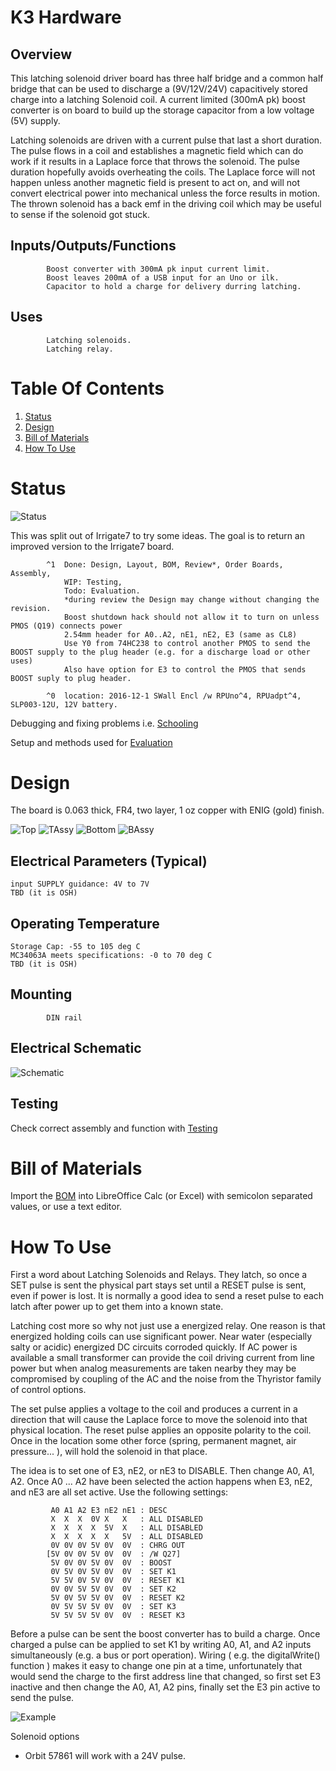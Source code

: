 # K3 Hardware

## Overview

This latching solenoid driver board has three half bridge and a common half bridge that can be used to discharge a (9V/12V/24V) capacitively stored charge into a latching Solenoid coil. A current limited (300mA pk) boost converter is on board to build up the storage capacitor from a low voltage (5V) supply.

Latching solenoids are driven with a current pulse that last a short duration. The pulse flows in a coil and establishes a magnetic field which can do work if it results in a Laplace force that throws the solenoid. The pulse duration hopefully avoids overheating the coils. The Laplace force will not happen unless another magnetic field is present to act on, and will not convert electrical power into mechanical unless the force results in motion. The thrown solenoid has a back emf in the driving coil which may be useful to sense if the solenoid got stuck.

## Inputs/Outputs/Functions

```
        Boost converter with 300mA pk input current limit.
        Boost leaves 200mA of a USB input for an Uno or ilk.
        Capacitor to hold a charge for delivery durring latching.
```


## Uses

```
        Latching solenoids.
        Latching relay.
```

# Table Of Contents

1. [Status](#status)
2. [Design](#design)
3. [Bill of Materials](#bill-of-materials)
4. [How To Use](#how-to-use)


# Status

![Status](./status_icon.png "K3 Status")

This was split out of Irrigate7 to try some ideas. The goal is to return an improved version to the Irrigate7 board.

```
        ^1  Done: Design, Layout, BOM, Review*, Order Boards, Assembly,
            WIP: Testing,
            Todo: Evaluation.
            *during review the Design may change without changing the revision.
            Boost shutdown hack should not allow it to turn on unless PMOS (Q19) connects power
            2.54mm header for A0..A2, nE1, nE2, E3 (same as CL8)
            Use Y0 from 74HC238 to control another PMOS to send the BOOST supply to the plug header (e.g. for a discharge load or other uses)
            Also have option for E3 to control the PMOS that sends  BOOST suply to plug header.
            
        ^0  location: 2016-12-1 SWall Encl /w RPUno^4, RPUadpt^4, SLP003-12U, 12V battery.
```


Debugging and fixing problems i.e. [Schooling](./Schooling/)

Setup and methods used for [Evaluation](./Evaluation/)


# Design

The board is 0.063 thick, FR4, two layer, 1 oz copper with ENIG (gold) finish.

![Top](./Documents/16276,Top.png "K3 Top")
![TAssy](./Documents/16276,TAssy.jpg "K3 Top Assy")
![Bottom](./Documents/16276,Bottom.png "K3 Bottom")
![BAssy](./Documents/16276,BAssy.jpg "K3 Bottom Assy")

## Electrical Parameters (Typical)

```
input SUPPLY guidance: 4V to 7V
TBD (it is OSH)
```

## Operating Temperature

```
Storage Cap: -55 to 105 deg C
MC34063A meets specifications: -0 to 70 deg C
TBD (it is OSH)
```

## Mounting

```
        DIN rail
```

## Electrical Schematic

![Schematic](./Documents/16276,Schematic.png "K3 Schematic")

## Testing

Check correct assembly and function with [Testing](./Testing/)


# Bill of Materials

Import the [BOM](./Design/16276,BOM.csv) into LibreOffice Calc (or Excel) with semicolon separated values, or use a text editor.


# How To Use

First a word about Latching Solenoids and Relays. They latch, so once a SET pulse is sent the physical part stays set until a RESET pulse is sent, even if power is lost. It is normally a good idea to send a reset pulse to each latch after power up to get them into a known state.

Latching cost more so why not just use a energized relay. One reason is that energized holding coils can use significant power. Near water (especially salty or acidic) energized DC circuits corroded quickly. If AC power is available a small transformer can provide the coil driving current from line power but when analog measurements are taken nearby they may be compromised by coupling of the AC and the noise from the Thyristor family of control options. 

The set pulse applies a voltage to the coil and produces a current in a direction that will cause the Laplace force to move the solenoid into that physical location. The reset pulse applies an opposite polarity to the coil. Once in the location some other force (spring, permanent magnet, air pressure... ), will hold the solenoid in that place.

The idea is to set one of E3, nE2, or nE3 to DISABLE. Then change A0, A1, A2. Once A0 ... A2 have been selected the action happens when E3, nE2, and nE3 are all set active. Use the following settings: 

```
         A0 A1 A2 E3 nE2 nE1 : DESC
         X  X  X  0V X   X   : ALL DISABLED
         X  X  X  X  5V  X   : ALL DISABLED
         X  X  X  X  X   5V  : ALL DISABLED
         0V 0V 0V 5V 0V  0V  : CHRG OUT
        [5V 0V 0V 5V 0V  0V  : /W Q27]
         5V 0V 0V 5V 0V  0V  : BOOST
         0V 5V 0V 5V 0V  0V  : SET K1
         5V 5V 0V 5V 0V  0V  : RESET K1
         0V 0V 5V 5V 0V  0V  : SET K2
         5V 0V 5V 5V 0V  0V  : RESET K2
         0V 5V 5V 5V 0V  0V  : SET K3
         5V 5V 5V 5V 0V  0V  : RESET K3
```

Before a pulse can be sent the boost converter has to build a charge. Once charged a pulse can be applied to set K1 by writing A0, A1, and A2 inputs simultaneously (e.g. a bus or port operation). Wiring ( e.g. the digitalWrite() function ) makes it easy to change one pin at a time, unfortunately that would send the charge to the first address line that changed, so first set E3 inactive and then change the A0, A1, A2 pins, finally set the E3 pin active to send the pulse.

![Example](./Documents/Example.png "Example")

Solenoid options

* Orbit 57861 will work with a 24V pulse.




